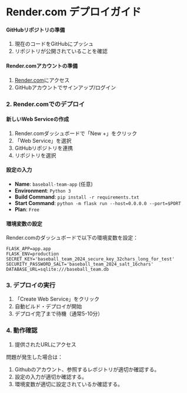 # Render.com デプロイガイド

#### GitHubリポジトリの準備
1. 現在のコードをGitHubにプッシュ
2. リポジトリが公開されていることを確認

#### Render.comアカウントの準備
1. [Render.com](https://render.com)にアクセス
2. GitHubアカウントでサインアップ/ログイン

### 2. Render.comでのデプロイ

#### 新しいWeb Serviceの作成
1. Render.comダッシュボードで「New +」をクリック
2. 「Web Service」を選択
3. GitHubリポジトリを連携
4. リポジトリを選択

#### 設定の入力
- **Name**: `baseball-team-app` (任意)
- **Environment**: `Python 3`
- **Build Command**: `pip install -r requirements.txt`
- **Start Command**: `python -m flask run --host=0.0.0.0 --port=$PORT`
- **Plan**: `Free`

#### 環境変数の設定
Render.comのダッシュボードで以下の環境変数を設定：

```
FLASK_APP=app.app
FLASK_ENV=production
SECRET_KEY='baseball_team_2024_secure_key_32chars_long_for_test'
SECURITY_PASSWORD_SALT='baseball_team_2024_salt_16chars'
DATABASE_URL=sqlite:///baseball_team.db
```

### 3. デプロイの実行

1. 「Create Web Service」をクリック
2. 自動ビルド・デプロイが開始
3. デプロイ完了まで待機（通常5-10分）

### 4. 動作確認

1. 提供されたURLにアクセス



問題が発生した場合は：
1. Githubのアカウント、参照するレポジトリが適切か確認する。
2. 設定の入力が適切か確認する。
3. 環境変数が適切に設定されているか確認する。
